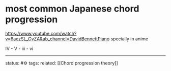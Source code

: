 # most common Japanese chord progression
https://www.youtube.com/watch?v=6aezSL_GvZA&ab_channel=DavidBennettPiano
specially in anime

IV - V - iii - vi

---
status: #⚙️ 
tags: 
related: [[Chord progression theory]]
